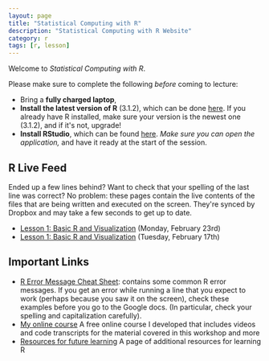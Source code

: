 ```yaml
---
layout: page
title: "Statistical Computing with R"
description: "Statistical Computing with R Website"
category: r
tags: [r, lesson]
---
```


Welcome to *Statistical Computing with R*.

Please make sure to complete the following *before* coming to lecture:

* Bring a **fully charged laptop**,
* **Install the latest version of R** (3.1.2), which can be done [here](http://lib.stat.cmu.edu/R/CRAN/). If you already have R installed, make sure your version is the newest one (3.1.2), and if it's not, upgrade!
* **Install RStudio**, which can be found [here](http://www.rstudio.com/). *Make sure you can open the application,* and have it ready at the start of the session.

R Live Feed
----------------
Ended up a few lines behind? Want to check that your spelling of the last line was correct? No problem: these pages contain the live contents of the files that are being written and executed on the screen. They're synced by Dropbox and may take a few seconds to get up to date.

* [Lesson 1: Basic R and Visualization](https://www.dropbox.com/s/nlcfg342eh06efu/lesson1_022315.txt?dl=0) (Monday, February 23rd)
* [Lesson 1: Basic R and Visualization](https://www.dropbox.com/s/qehj8y1v0qlec5y/lesson1.txt?dl=0) (Tuesday, February 17th)

Important Links
---------------

* [R Error Message Cheat Sheet](/courses/errors): contains some common R error messages. If you get an error while running a line that you expect to work (perhaps because you saw it on the screen), check these examples before you go to the Google docs. (In particular, check your spelling and capitalization carefully).
* [My online course](/RData/) A free online course I developed that includes videos and code transcripts for the material covered in this workshop and more
* [Resources for future learning](/RData/resources/) A page of additional resources for learning R
